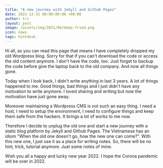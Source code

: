```yaml
---
title: "A new journey with Jekyll and Github Pages"
date: 2021-12-31 00:00:00:00 +00:00
author: tri
layout: post
image: /assets/img/2021/06/deep-fried.png
icon: news
tags: hintdesk
---
```


Hi all, as you can read this page that means I have completely dropped my old Wordpress blog. Sorry for that if you can't download the code or access the old content anymore. I don't have the code, too. Just forget to backup the code before give the laptop back to the old company. And now all things gone.

Today when I look back, I didn't write anything in last 3 years. A lot of things happened to me. Good things, bad things and I just didn't have any motivation to write anymore. I loved sharing and writing but now the motivation have just gone away.

Moreover maintaining a Wordpress CMS is not such an easy thing. I need a host, I need to setup the environment, I need to configure things and keep them safe from the hackers. It brings a lot of works to me now.

Therefore I decide to unplug the old one and start a new journey with a static blog platform by Jekyll and Github Pages. The Vietnamese has an idiom "When the old one doesn't go, how the new one can come?". With this new one, I just use it as a place for writing notes. So, there will be no hint, trick, tutorial anymore. Just some notes of mine.

Wish you all a happy and lucky new year 2022. I hope the Corona pandemic will be over in 2022.

